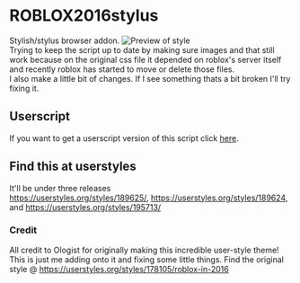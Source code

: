 # ROBLOX2016stylus
Stylish/stylus browser addon.
![Preview of style](https://github.com/anthony1x6000/ROBLOX2016stylus/blob/main/images/preview.png?raw=true "Preview")
<br>
Trying to keep the script up to date by making sure images and that still work because on the original css file it depended on roblox's server itself and recently roblox has started to move or delete those files.<br>
I also make a little bit of changes. If I see something thats a bit broken I'll try fixing it. 
<br> 
## Userscript
If you want to get a userscript version of this script click [here](https://userstyles.org/styles/userjs/189624/roblox-2016-fixed-robux-icon.user.js).
## Find this at userstyles
It'll be under three releases<br>
https://userstyles.org/styles/189625/, https://userstyles.org/styles/189624, and https://userstyles.org/styles/195713/

### Credit
All credit to Ologist for originally making this incredible user-style theme!
This is just me adding onto it and fixing some little things. 
Find the original style @ https://userstyles.org/styles/178105/roblox-in-2016
